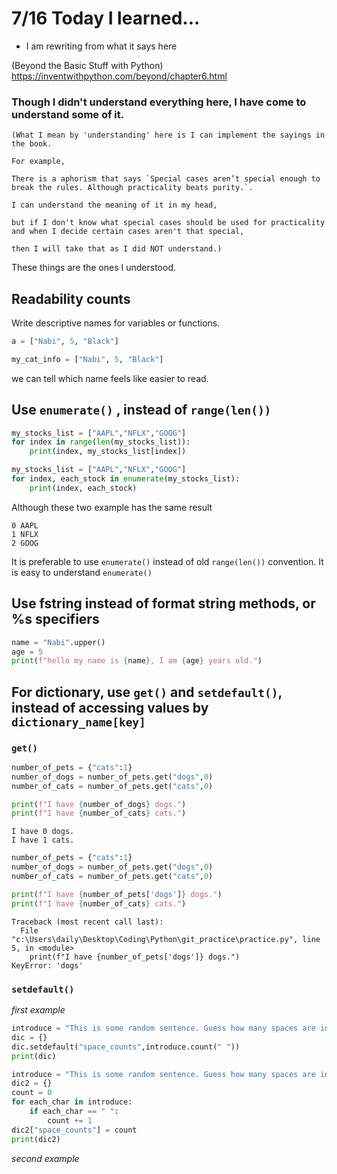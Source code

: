 # 7/16 Today I learned...

- I am rewriting from what it says here

(Beyond the Basic Stuff with Python)
https://inventwithpython.com/beyond/chapter6.html

### Though I didn't understand everything here, I have come to understand some of it.

```
(What I mean by 'understanding' here is I can implement the sayings in the book.

For example,

There is a aphorism that says `Special cases aren’t special enough to break the rules. Although practicality beats purity.`.

I can understand the meaning of it in my head, 

but if I don't know what special cases should be used for practicality and when I decide certain cases aren't that special,

then I will take that as I did NOT understand.)
```
These things are the ones I understood.


## Readability counts
Write descriptive names for variables or functions.
```py
a = ["Nabi", 5, "Black"]
```
```py
my_cat_info = ["Nabi", 5, "Black"]
```
we can tell which name feels like easier to read.

## Use `enumerate()` , instead of `range(len())`
```py
my_stocks_list = ["AAPL","NFLX","GOOG"]
for index in range(len(my_stocks_list)):
    print(index, my_stocks_list[index])
```
```py
my_stocks_list = ["AAPL","NFLX","GOOG"]
for index, each_stock in enumerate(my_stocks_list):
    print(index, each_stock)
```
Although these two example has the same result
```
0 AAPL
1 NFLX
2 GOOG
```
It is preferable to use `enumerate()` instead of old `range(len())` convention. It is easy to understand `enumerate()`

## Use fstring instead of format string methods, or %s specifiers
```py
name = "Nabi".upper()
age = 5
print(f"hello my name is {name}, I am {age} years old.")
```

## For dictionary, use `get()` and `setdefault()`, instead of accessing values by `dictionary_name[key]`
### `get()`
```py
number_of_pets = {"cats":1}
number_of_dogs = number_of_pets.get("dogs",0)
number_of_cats = number_of_pets.get("cats",0)

print(f"I have {number_of_dogs} dogs.")
print(f"I have {number_of_cats} cats.")
```
```
I have 0 dogs.
I have 1 cats.
```
```py
number_of_pets = {"cats":1}
number_of_dogs = number_of_pets.get("dogs",0)
number_of_cats = number_of_pets.get("cats",0)

print(f"I have {number_of_pets['dogs']} dogs.")
print(f"I have {number_of_cats} cats.")
```
```
Traceback (most recent call last):
  File "c:\Users\daily\Desktop\Coding\Python\git_practice\practice.py", line 5, in <module>
    print(f"I have {number_of_pets['dogs']} dogs.")
KeyError: 'dogs'
```
### `setdefault()`
<em>first example</em>
```py
introduce = "This is some random sentence. Guess how many spaces are in this sentence."
dic = {}
dic.setdefault("space_counts",introduce.count(" "))
print(dic)
```
```py
introduce = "This is some random sentence. Guess how many spaces are in this sentence."
dic2 = {}
count = 0
for each_char in introduce:
    if each_char == " ":
        count += 1
dic2["space_counts"] = count 
print(dic2)
```
<em>second example</em>
